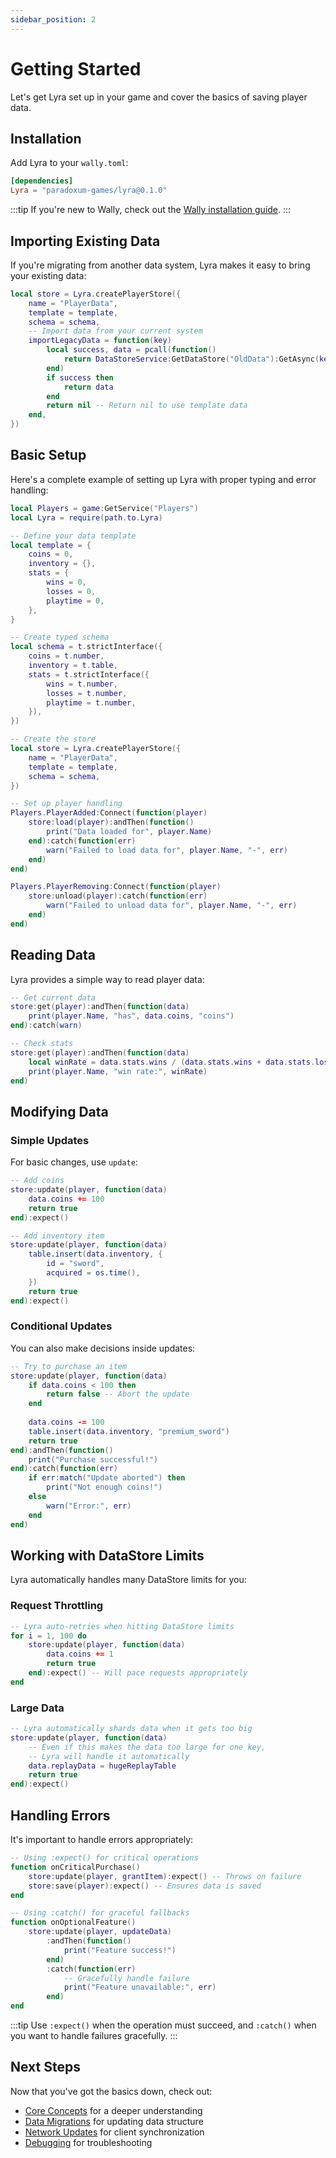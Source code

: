 ```yaml
---
sidebar_position: 2
---
```


# Getting Started

Let's get Lyra set up in your game and cover the basics of saving player data.

## Installation

Add Lyra to your `wally.toml`:

```toml
[dependencies]
Lyra = "paradoxum-games/lyra@0.1.0"
```

:::tip
If you're new to Wally, check out the [Wally installation guide](https://wally.run/install).
:::

## Importing Existing Data

If you're migrating from another data system, Lyra makes it easy to bring your existing data:

```lua
local store = Lyra.createPlayerStore({
    name = "PlayerData",
    template = template,
    schema = schema,
    -- Import data from your current system
    importLegacyData = function(key)
        local success, data = pcall(function()
            return DataStoreService:GetDataStore("OldData"):GetAsync(key)
        end)
        if success then
            return data
        end
        return nil -- Return nil to use template data
    end,
})
```

## Basic Setup

Here's a complete example of setting up Lyra with proper typing and error handling:

```lua
local Players = game:GetService("Players")
local Lyra = require(path.to.Lyra)

-- Define your data template
local template = {
    coins = 0,
    inventory = {},
    stats = {
        wins = 0,
        losses = 0,
        playtime = 0,
    },
}

-- Create typed schema
local schema = t.strictInterface({
    coins = t.number,
    inventory = t.table,
    stats = t.strictInterface({
        wins = t.number,
        losses = t.number,
        playtime = t.number,
    }),
})

-- Create the store
local store = Lyra.createPlayerStore({
    name = "PlayerData",
    template = template,
    schema = schema,
})

-- Set up player handling
Players.PlayerAdded:Connect(function(player)
    store:load(player):andThen(function()
        print("Data loaded for", player.Name)
    end):catch(function(err)
        warn("Failed to load data for", player.Name, "-", err)
    end)
end)

Players.PlayerRemoving:Connect(function(player)
    store:unload(player):catch(function(err)
        warn("Failed to unload data for", player.Name, "-", err)
    end)
end)
```

## Reading Data

Lyra provides a simple way to read player data:

```lua
-- Get current data
store:get(player):andThen(function(data)
    print(player.Name, "has", data.coins, "coins")
end):catch(warn)

-- Check stats
store:get(player):andThen(function(data)
    local winRate = data.stats.wins / (data.stats.wins + data.stats.losses)
    print(player.Name, "win rate:", winRate)
end)
```

## Modifying Data

### Simple Updates

For basic changes, use `update`:

```lua
-- Add coins
store:update(player, function(data)
    data.coins += 100
    return true
end):expect()

-- Add inventory item
store:update(player, function(data)
    table.insert(data.inventory, {
        id = "sword",
        acquired = os.time(),
    })
    return true
end):expect()
```

### Conditional Updates

You can also make decisions inside updates:

```lua
-- Try to purchase an item
store:update(player, function(data)
    if data.coins < 100 then
        return false -- Abort the update
    end
    
    data.coins -= 100
    table.insert(data.inventory, "premium_sword")
    return true
end):andThen(function()
    print("Purchase successful!")
end):catch(function(err)
    if err:match("Update aborted") then
        print("Not enough coins!")
    else
        warn("Error:", err)
    end
end)
```

## Working with DataStore Limits

Lyra automatically handles many DataStore limits for you:

### Request Throttling
```lua
-- Lyra auto-retries when hitting DataStore limits
for i = 1, 100 do
    store:update(player, function(data)
        data.coins += 1
        return true
    end):expect() -- Will pace requests appropriately
end
```

### Large Data
```lua
-- Lyra automatically shards data when it gets too big
store:update(player, function(data)
    -- Even if this makes the data too large for one key,
    -- Lyra will handle it automatically
    data.replayData = hugeReplayTable
    return true
end):expect()
```

## Handling Errors

It's important to handle errors appropriately:

```lua
-- Using :expect() for critical operations
function onCriticalPurchase()
    store:update(player, grantItem):expect() -- Throws on failure
    store:save(player):expect() -- Ensures data is saved
end

-- Using :catch() for graceful fallbacks
function onOptionalFeature()
    store:update(player, updateData)
        :andThen(function()
            print("Feature success!")
        end)
        :catch(function(err)
            -- Gracefully handle failure
            print("Feature unavailable:", err)
        end)
end
```

:::tip
Use `:expect()` when the operation must succeed, and `:catch()` when you want to handle failures gracefully.
:::

## Next Steps

Now that you've got the basics down, check out:

- [Core Concepts](./core-concepts.md) for a deeper understanding
- [Data Migrations](./advanced/migrations.md) for updating data structure
- [Network Updates](./advanced/networking.md) for client synchronization
- [Debugging](./advanced/debugging.md) for troubleshooting
